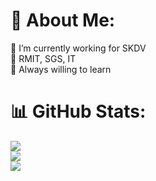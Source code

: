 # 💫 About Me:
🔭 I’m currently working for SKDV<br>🏫 RMIT, SGS, IT<br>🌱 Always willing to learn

# 📊 GitHub Stats:
![](https://github-readme-stats.vercel.app/api?username=klenathan&theme=dark&hide_border=false&include_all_commits=true&count_private=true)<br/>
![](https://github-readme-streak-stats.herokuapp.com/?user=klenathan&theme=dark&hide_border=false)<br/>
![](https://github-readme-stats.vercel.app/api/top-langs/?username=klenathan&theme=dark&hide_border=false&include_all_commits=true&count_private=true&layout=compact)




